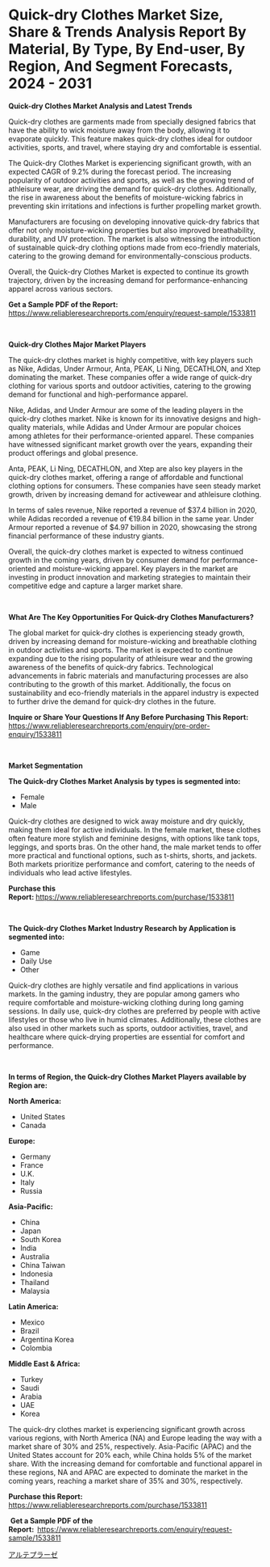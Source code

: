 <p><h1>Quick-dry Clothes Market Size, Share & Trends Analysis Report By Material, By Type, By End-user, By Region, And Segment Forecasts, 2024 - 2031</h1></p><p><strong>Quick-dry Clothes Market Analysis and Latest Trends</strong></p>
<p><p>Quick-dry clothes are garments made from specially designed fabrics that have the ability to wick moisture away from the body, allowing it to evaporate quickly. This feature makes quick-dry clothes ideal for outdoor activities, sports, and travel, where staying dry and comfortable is essential.</p><p>The Quick-dry Clothes Market is experiencing significant growth, with an expected CAGR of 9.2% during the forecast period. The increasing popularity of outdoor activities and sports, as well as the growing trend of athleisure wear, are driving the demand for quick-dry clothes. Additionally, the rise in awareness about the benefits of moisture-wicking fabrics in preventing skin irritations and infections is further propelling market growth.</p><p>Manufacturers are focusing on developing innovative quick-dry fabrics that offer not only moisture-wicking properties but also improved breathability, durability, and UV protection. The market is also witnessing the introduction of sustainable quick-dry clothing options made from eco-friendly materials, catering to the growing demand for environmentally-conscious products.</p><p>Overall, the Quick-dry Clothes Market is expected to continue its growth trajectory, driven by the increasing demand for performance-enhancing apparel across various sectors.</p></p>
<p><strong>Get a Sample PDF of the Report:&nbsp;</strong> <a href="https://www.reliableresearchreports.com/enquiry/request-sample/1533811">https://www.reliableresearchreports.com/enquiry/request-sample/1533811</a></p>
<p>&nbsp;</p>
<p><strong>Quick-dry Clothes Major Market Players</strong></p>
<p><p>The quick-dry clothes market is highly competitive, with key players such as Nike, Adidas, Under Armour, Anta, PEAK, Li Ning, DECATHLON, and Xtep dominating the market. These companies offer a wide range of quick-dry clothing for various sports and outdoor activities, catering to the growing demand for functional and high-performance apparel.</p><p>Nike, Adidas, and Under Armour are some of the leading players in the quick-dry clothes market. Nike is known for its innovative designs and high-quality materials, while Adidas and Under Armour are popular choices among athletes for their performance-oriented apparel. These companies have witnessed significant market growth over the years, expanding their product offerings and global presence.</p><p>Anta, PEAK, Li Ning, DECATHLON, and Xtep are also key players in the quick-dry clothes market, offering a range of affordable and functional clothing options for consumers. These companies have seen steady market growth, driven by increasing demand for activewear and athleisure clothing.</p><p>In terms of sales revenue, Nike reported a revenue of $37.4 billion in 2020, while Adidas recorded a revenue of €19.84 billion in the same year. Under Armour reported a revenue of $4.97 billion in 2020, showcasing the strong financial performance of these industry giants.</p><p>Overall, the quick-dry clothes market is expected to witness continued growth in the coming years, driven by consumer demand for performance-oriented and moisture-wicking apparel. Key players in the market are investing in product innovation and marketing strategies to maintain their competitive edge and capture a larger market share.</p></p>
<p>&nbsp;</p>
<p><strong>What Are The Key Opportunities For Quick-dry Clothes Manufacturers?</strong></p>
<p><p>The global market for quick-dry clothes is experiencing steady growth, driven by increasing demand for moisture-wicking and breathable clothing in outdoor activities and sports. The market is expected to continue expanding due to the rising popularity of athleisure wear and the growing awareness of the benefits of quick-dry fabrics. Technological advancements in fabric materials and manufacturing processes are also contributing to the growth of this market. Additionally, the focus on sustainability and eco-friendly materials in the apparel industry is expected to further drive the demand for quick-dry clothes in the future.</p></p>
<p><strong>Inquire or Share Your Questions If Any Before Purchasing This Report:</strong> <a href="https://www.reliableresearchreports.com/enquiry/pre-order-enquiry/1533811">https://www.reliableresearchreports.com/enquiry/pre-order-enquiry/1533811</a></p>
<p>&nbsp;</p>
<p><strong>Market Segmentation</strong></p>
<p><strong>The Quick-dry Clothes Market Analysis by types is segmented into:</strong></p>
<p><ul><li>Female</li><li>Male</li></ul></p>
<p><p>Quick-dry clothes are designed to wick away moisture and dry quickly, making them ideal for active individuals. In the female market, these clothes often feature more stylish and feminine designs, with options like tank tops, leggings, and sports bras. On the other hand, the male market tends to offer more practical and functional options, such as t-shirts, shorts, and jackets. Both markets prioritize performance and comfort, catering to the needs of individuals who lead active lifestyles.</p></p>
<p><strong>Purchase this Report:&nbsp;</strong><a href="https://www.reliableresearchreports.com/purchase/1533811">https://www.reliableresearchreports.com/purchase/1533811</a></p>
<p>&nbsp;</p>
<p><strong>The Quick-dry Clothes Market Industry Research by Application is segmented into:</strong></p>
<p><ul><li>Game</li><li>Daily Use</li><li>Other</li></ul></p>
<p><p>Quick-dry clothes are highly versatile and find applications in various markets. In the gaming industry, they are popular among gamers who require comfortable and moisture-wicking clothing during long gaming sessions. In daily use, quick-dry clothes are preferred by people with active lifestyles or those who live in humid climates. Additionally, these clothes are also used in other markets such as sports, outdoor activities, travel, and healthcare where quick-drying properties are essential for comfort and performance.</p></p>
<p>&nbsp;</p>
<p><strong>In terms of Region, the Quick-dry Clothes Market Players available by Region are:</strong></p>
<p>
    <p> <strong> North America: </strong>
        <ul>
            <li>United States</li>
            <li>Canada</li>
        </ul>
        </p> 
    <p> <strong> Europe: </strong>
        <ul>
            <li>Germany</li>
            <li>France</li>
            <li>U.K.</li>
            <li>Italy</li>
            <li>Russia</li>
        </ul>
        </p> 
    <p> <strong> Asia-Pacific: </strong>
        <ul>
            <li>China</li>
            <li>Japan</li>
            <li>South Korea</li>
            <li>India</li>
            <li>Australia</li>
            <li>China Taiwan</li>
            <li>Indonesia</li>
            <li>Thailand</li>
            <li>Malaysia</li>
        </ul>
        </p> 
    <p> <strong> Latin America: </strong>
        <ul>
            <li>Mexico</li>
            <li>Brazil</li>
            <li>Argentina Korea</li>
            <li>Colombia</li>
        </ul>
        </p> 
    <p> <strong> Middle East & Africa: </strong>
        <ul>
            <li>Turkey</li>
            <li>Saudi</li>
            <li>Arabia</li>
            <li>UAE</li>
            <li>Korea</li>
        </ul>
    </p>
    </p>
<p><p>The quick-dry clothes market is experiencing significant growth across various regions, with North America (NA) and Europe leading the way with a market share of 30% and 25%, respectively. Asia-Pacific (APAC) and the United States account for 20% each, while China holds 5% of the market share. With the increasing demand for comfortable and functional apparel in these regions, NA and APAC are expected to dominate the market in the coming years, reaching a market share of 35% and 30%, respectively.</p></p>
<p><strong>Purchase this Report: </strong><a href="https://www.reliableresearchreports.com/purchase/1533811">https://www.reliableresearchreports.com/purchase/1533811</a></p>
<p>&nbsp;<strong>Get a Sample PDF of the Report:&nbsp;&nbsp;</strong><a href="https://www.reliableresearchreports.com/enquiry/request-sample/1533811">https://www.reliableresearchreports.com/enquiry/request-sample/1533811</a></p>
<p><strong></strong></p>
<p><p><a href="https://github.com/zekaoe592392/Market-Research-Report-List-1/blob/main/21331287202.md">アルテプラーゼ</a></p></p>